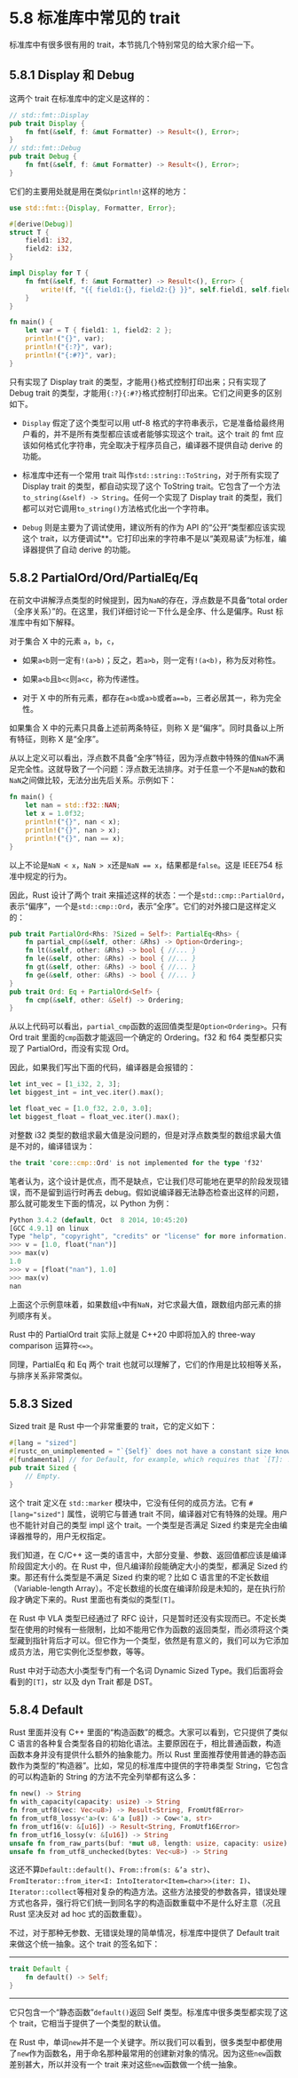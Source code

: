 # 5.8 标准库中常见的 trait

标准库中有很多很有用的 trait，本节挑几个特别常见的给大家介绍一下。

## 5.8.1 Display 和 Debug

这两个 trait 在标准库中的定义是这样的：

```rust
// std::fmt::Display
pub trait Display {
    fn fmt(&self, f: &mut Formatter) -> Result<(), Error>;
}
// std::fmt::Debug
pub trait Debug {
    fn fmt(&self, f: &mut Formatter) -> Result<(), Error>;
}
```

它们的主要用处就是用在类似`println!`这样的地方：

```rust
use std::fmt::{Display, Formatter, Error};

#[derive(Debug)]
struct T {
    field1: i32,
    field2: i32,
}

impl Display for T {
    fn fmt(&self, f: &mut Formatter) -> Result<(), Error> {
        write!(f, "{{ field1:{}, field2:{} }}", self.field1, self.field2)
    }
}

fn main() {
    let var = T { field1: 1, field2: 2 };
    println!("{}", var);
    println!("{:?}", var);
    println!("{:#?}", var);
}
```

只有实现了 Display trait 的类型，才能用`{}`格式控制打印出来；只有实现了 Debug trait 的类型，才能用`{:?}{:#?}`格式控制打印出来。它们之间更多的区别如下。

* `Display` 假定了这个类型可以用 utf-8 格式的字符串表示，它是准备给最终用户看的，并不是所有类型都应该或者能够实现这个 trait。这个 trait 的 fmt 应该如何格式化字符串，完全取决于程序员自己，编译器不提供自动 derive 的功能。

* 标准库中还有一个常用 trait 叫作`std::string::ToString`，对于所有实现了 Display trait 的类型，都自动实现了这个 ToString trait。它包含了一个方法`to_string(&self) -> String`。任何一个实现了 Display trait 的类型，我们都可以对它调用`to_string()`方法格式化出一个字符串。

* `Debug` 则是主要为了调试使用，建议所有的作为 API 的“公开”类型都应该实现这个 trait，以方便调试**。它打印出来的字符串不是以“美观易读”为标准，编译器提供了自动 derive 的功能。

## 5.8.2 PartialOrd/Ord/PartialEq/Eq

在前文中讲解浮点类型的时候提到，因为`NaN`的存在，浮点数是不具备“total order（全序关系）”的。在这里，我们详细讨论一下什么是全序、什么是偏序。Rust 标准库中有如下解释。

对于集合 X 中的元素 `a`，`b`，`c`，

* 如果`a<b`则一定有`!(a>b)`；反之，若`a>b`，则一定有`!(a<b)`，称为反对称性。

* 如果`a<b`且`b<c`则`a<c`，称为传递性。

* 对于 X 中的所有元素，都存在`a<b`或`a>b`或者`a==b`，三者必居其一，称为完全性。

如果集合 X 中的元素只具备上述前两条特征，则称 X 是“偏序”。同时具备以上所有特征，则称 X 是“全序”。

从以上定义可以看出，浮点数不具备“全序”特征，因为浮点数中特殊的值`NaN`不满足完全性。这就导致了一个问题：浮点数无法排序。对于任意一个不是`NaN`的数和`NaN`之间做比较，无法分出先后关系。示例如下：

```rust
fn main() {
    let nan = std::f32::NAN;
    let x = 1.0f32;
    println!("{}", nan < x);
    println!("{}", nan > x);
    println!("{}", nan == x);
}
```

以上不论是`NaN < x`，`NaN > x`还是`NaN == x`，结果都是`false`。这是 IEEE754 标准中规定的行为。

因此，Rust 设计了两个 trait 来描述这样的状态：一个是`std::cmp::PartialOrd`，表示“偏序”，一个是`std::cmp::Ord`，表示“全序”。它们的对外接口是这样定义的：

```rust
pub trait PartialOrd<Rhs: ?Sized = Self>: PartialEq<Rhs> {
    fn partial_cmp(&self, other: &Rhs) -> Option<Ordering>;
    fn lt(&self, other: &Rhs) -> bool { //... }
    fn le(&self, other: &Rhs) -> bool { //... }
    fn gt(&self, other: &Rhs) -> bool { //... }
    fn ge(&self, other: &Rhs) -> bool { //... }
}
pub trait Ord: Eq + PartialOrd<Self> {
    fn cmp(&self, other: &Self) -> Ordering;
}
```

从以上代码可以看出，`partial_cmp`函数的返回值类型是`Option<Ordering>`。只有 Ord trait 里面的`cmp`函数才能返回一个确定的 Ordering。f32 和 f64 类型都只实现了 PartialOrd，而没有实现 Ord。

因此，如果我们写出下面的代码，编译器是会报错的：

```rust
let int_vec = [1_i32, 2, 3];
let biggest_int = int_vec.iter().max();

let float_vec = [1.0_f32, 2.0, 3.0];
let biggest_float = float_vec.iter().max();
```

对整数 i32 类型的数组求最大值是没问题的，但是对浮点数类型的数组求最大值是不对的，编译错误为：

```rust
the trait 'core::cmp::Ord' is not implemented for the type 'f32'
```

笔者认为，这个设计是优点，而不是缺点，它让我们尽可能地在更早的阶段发现错误，而不是留到运行时再去 debug。假如说编译器无法静态检查出这样的问题，那么就可能发生下面的情况，以 Python 为例：

```rust
Python 3.4.2 (default, Oct  8 2014, 10:45:20)
[GCC 4.9.1] on linux
Type "help", "copyright", "credits" or "license" for more information.
>>> v = [1.0, float("nan")]
>>> max(v)
1.0
>>> v = [float("nan"), 1.0]
>>> max(v)
nan
```

上面这个示例意味着，如果数组`v`中有`NaN`，对它求最大值，跟数组内部元素的排列顺序有关。

Rust 中的 PartialOrd trait 实际上就是 C++20 中即将加入的 three-way comparison 运算符`<=>`。

同理，PartialEq 和 Eq 两个 trait 也就可以理解了，它们的作用是比较相等关系，与排序关系非常类似。

## 5.8.3 Sized

Sized trait 是 Rust 中一个非常重要的 trait，它的定义如下：

```rust
#[lang = "sized"]
#[rustc_on_unimplemented = "`{Self}` does not have a constant size known at compile-time"]
#[fundamental] // for Default, for example, which requires that `[T]: !Default` be evaluatable
pub trait Sized {
    // Empty.
}
```

这个 trait 定义在 `std::marker` 模块中，它没有任何的成员方法。它有 `#[lang="sized"]` 属性，说明它与普通 trait 不同，编译器对它有特殊的处理。用户也不能针对自己的类型 impl 这个 trait。一个类型是否满足 Sized 约束是完全由编译器推导的，用户无权指定。

我们知道，在 C/C++ 这一类的语言中，大部分变量、参数、返回值都应该是编译阶段固定大小的。在 Rust 中，但凡编译阶段能确定大小的类型，都满足 Sized 约束。那还有什么类型是不满足 Sized 约束的呢？比如 C 语言里的不定长数组（Variable-length Array）。不定长数组的长度在编译阶段是未知的，是在执行阶段才确定下来的。Rust 里面也有类似的类型`[T]`。

在 Rust 中 VLA 类型已经通过了 RFC 设计，只是暂时还没有实现而已。不定长类型在使用的时候有一些限制，比如不能用它作为函数的返回类型，而必须将这个类型藏到指针背后才可以。但它作为一个类型，依然是有意义的，我们可以为它添加成员方法，用它实例化泛型参数，等等。

Rust 中对于动态大小类型专门有一个名词 Dynamic Sized Type。我们后面将会看到的`[T]`，str 以及 dyn Trait 都是 DST。

## 5.8.4 Default

Rust 里面并没有 C++ 里面的“构造函数”的概念。大家可以看到，它只提供了类似 C 语言的各种复合类型各自的初始化语法。主要原因在于，相比普通函数，构造函数本身并没有提供什么额外的抽象能力。所以 Rust 里面推荐使用普通的静态函数作为类型的“构造器”。比如，常见的标准库中提供的字符串类型 String，它包含的可以构造新的 String 的方法不完全列举都有这么多：



```rust
fn new() -> String
fn with_capacity(capacity: usize) -> String
fn from_utf8(vec: Vec<u8>) -> Result<String, FromUtf8Error>
fn from_utf8_lossy<'a>(v: &'a [u8]) -> Cow<'a, str>
fn from_utf16(v: &[u16]) -> Result<String, FromUtf16Error>
fn from_utf16_lossy(v: &[u16]) -> String
unsafe fn from_raw_parts(buf: *mut u8, length: usize, capacity: usize) -> String
unsafe fn from_utf8_unchecked(bytes: Vec<u8>) -> String
```


这还不算`Default::default()`、`From::from(s: &’a str)`、`FromIterator::from_iter<I: IntoIterator<Item=char>>(iter: I)`、`Iterator::collect`等相对复杂的构造方法。这些方法接受的参数各异，错误处理方式也各异，强行将它们统一到同名字的构造函数重载中不是什么好主意（况且 Rust 坚决反对 ad hoc 式的函数重载）。

不过，对于那种无参数、无错误处理的简单情况，标准库中提供了 Default trait 来做这个统一抽象。这个 trait 的签名如下：

---

```rust
trait Default {
    fn default() -> Self;
}
```

---

它只包含一个“静态函数”`default()`返回 Self 类型。标准库中很多类型都实现了这个 trait，它相当于提供了一个类型的默认值。

在 Rust 中，单词`new`并不是一个关键字。所以我们可以看到，很多类型中都使用了`new`作为函数名，用于命名那种最常用的创建新对象的情况。因为这些`new`函数差别甚大，所以并没有一个 trait 来对这些`new`函数做一个统一抽象。
